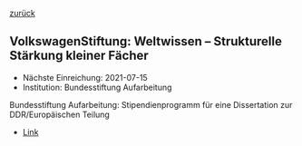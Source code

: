 [zurück](/)

## VolkswagenStiftung: Weltwissen – Strukturelle Stärkung kleiner Fächer

* Nächste Einreichung: 2021-07-15
* Institution: Bundesstiftung Aufarbeitung

Bundesstiftung Aufarbeitung: Stipendienprogramm für eine Dissertation zur DDR/Europäischen Teilung

* [Link](https://www.bundesstiftung-aufarbeitung.de/de/foerderung/foerderprogramme/stipendien)